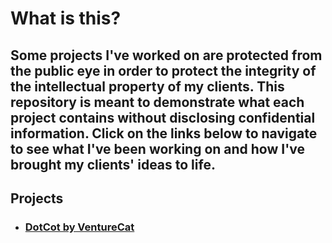 # What is this?

## Some projects I've worked on are protected from the public eye in order to protect the integrity of the intellectual property of my clients. This repository is meant to demonstrate what each project contains without disclosing confidential information. Click on the links below to navigate to see what I've been working on and how I've brought my clients' ideas to life. 

## Projects
   - ### [DotCot by VentureCat](https://github.com/McCambley/private-projects/tree/main/dotcot)  
